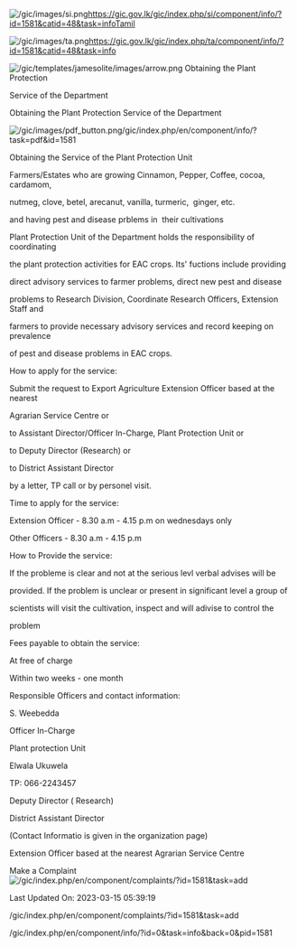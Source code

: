 <!-- Source: https://gic.gov.lk/gic/index.php/en/component/info/?id=1581&catid=48&task=info -->

![/gic/images/si.png](/gic/images/si.png)https://gic.gov.lk/gic/index.php/si/component/info/?id=1581&catid=48&task=infoTamil

![/gic/images/ta.png](/gic/images/ta.png)https://gic.gov.lk/gic/index.php/ta/component/info/?id=1581&catid=48&task=info

![/gic/templates/jamesolite/images/arrow.png](/gic/templates/jamesolite/images/arrow.png) Obtaining the Plant Protection

Service of the Department

Obtaining the Plant Protection Service of the Department

![/gic/images/pdf_button.png](/gic/images/pdf_button.png)/gic/index.php/en/component/info/?task=pdf&id=1581

Obtaining the Service of the Plant Protection Unit

Farmers/Estates who are growing Cinnamon, Pepper, Coffee, cocoa, cardamom,

nutmeg, clove, betel, arecanut, vanilla, turmeric,  ginger, etc.

and having pest and disease prblems in  their cultivations

Plant Protection Unit of the Department holds the responsibility of coordinating

the plant protection activities for EAC crops. Its' fuctions include providing

direct advisory services to farmer problems, direct new pest and disease

problems to Research Division, Coordinate Research Officers, Extension Staff and

farmers to provide necessary advisory services and record keeping on prevalence

of pest and disease problems in EAC crops.

How to apply for the service:

Submit the request to Export Agriculture Extension Officer based at the nearest

Agrarian Service Centre or

to Assistant Director/Officer In-Charge, Plant Protection Unit or

to Deputy Director (Research) or

to District Assistant Director

by a letter, TP call or by personel visit. 

Time to apply for the service:

Extension Officer - 8.30 a.m - 4.15 p.m on wednesdays only

Other Officers - 8.30 a.m - 4.15 p.m

How to Provide the service:

If the probleme is clear and not at the serious levl verbal advises will be

provided. If the problem is unclear or present in significant level a group of

scientists will visit the cultivation, inspect and will adivise to control the

problem

Fees payable to obtain the service:

At free of charge

Within two weeks - one month

Responsible Officers and contact information:

S. Weebedda

Officer In-Charge

Plant protection Unit

Elwala Ukuwela

TP: 066-2243457

Deputy Director ( Research)

District Assistant Director

(Contact Informatio is given in the organization page)

Extension Officer based at the nearest Agrarian Service Centre

Make a Complaint ![/gic/index.php/en/component/complaints/?id=1581&task=add](/gic/index.php/en/component/complaints/?id=1581&task=add)

Last Updated On: 2023-03-15 05:39:19

/gic/index.php/en/component/complaints/?id=1581&task=add

/gic/index.php/en/component/info/?id=0&task=info&back=0&pid=1581